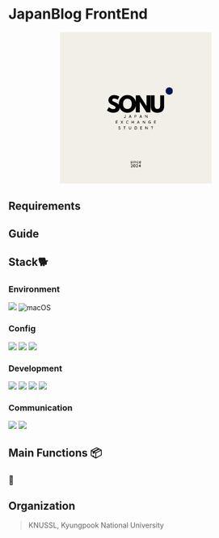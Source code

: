 # JapanBlog FrontEnd

<p align="center">
    <img width="300px" src="/public/image/LogoImage.png" />
</p>

## Requirements

## Guide

>

## Stack🐕

### Environment

<img src="https://img.shields.io/badge/Visual Studio Code-147EFB?style=for-the-badge&logoColor=white"> ![macOS](https://img.shields.io/badge/mac%20os-000000?style=for-the-badge&logo=macos&logoColor=F0F0F0)

### Config

<img src="https://img.shields.io/badge/pnpm-F69220?style=for-the-badge&logo=pnpm&logoColor=white"> <img src="https://img.shields.io/badge/npm-CB3837?style=for-the-badge&logo=npm&logoColor=white"> <img src="https://img.shields.io/badge/postcss-DD3A0A?style=for-the-badge&logo=postcss&logoColor=white">

### Development

<img src="https://img.shields.io/badge/Next.js-000000?style=for-the-badge&logo=Next.js&logoColor=white"> <img src="https://img.shields.io/badge/Typescript-3178C6?style=for-the-badge&logo=Typescript&logoColor=white"> <img src="https://img.shields.io/badge/Tailwind-06B6D4?style=for-the-badge&logo=tailwindCSS&logoColor=white"> <img src="https://img.shields.io/badge/Docker-2496ED?style=for-the-badge&logo=Docker&logoColor=white">

### Communication

<img src="https://img.shields.io/badge/Discord-5865F2?style=for-the-badge&logo=discord&logoColor=white"> <img src="https://img.shields.io/badge/Slack-4A154B?style=for-the-badge&logo=Slack&logoColor=white">

## Main Functions 📦

### 🔔

## Organization

> KNUSSL, Kyungpook National University
